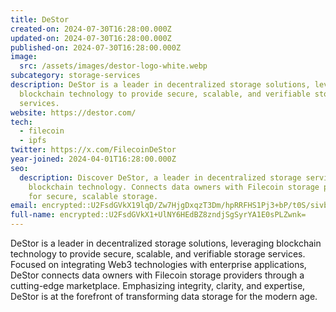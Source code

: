 ```yaml
---
title: DeStor
created-on: 2024-07-30T16:28:00.000Z
updated-on: 2024-07-30T16:28:00.000Z
published-on: 2024-07-30T16:28:00.000Z
image:
  src: /assets/images/destor-logo-white.webp
subcategory: storage-services
description: DeStor is a leader in decentralized storage solutions, leveraging
  blockchain technology to provide secure, scalable, and verifiable storage
  services.
website: https://destor.com/
tech:
  - filecoin
  - ipfs
twitter: https://x.com/FilecoinDeStor
year-joined: 2024-04-01T16:28:00.000Z
seo:
  description: Discover DeStor, a leader in decentralized storage services using
    blockchain technology. Connects data owners with Filecoin storage providers
    for secure, scalable storage.
email: encrypted::U2FsdGVkX19lqD/Zw7HjgDxqzT3Dm/hpRRFHS1Pj3+bP/t0S/sivbQ8Y6l1gQ5jo
full-name: encrypted::U2FsdGVkX1+UlNY6HEdBZ8zndjSgSyrYA1E0sPLZwnk=
---
```


DeStor is a leader in decentralized storage solutions, leveraging blockchain technology to provide secure, scalable, and verifiable storage services. Focused on integrating Web3 technologies with enterprise applications, DeStor connects data owners with Filecoin storage providers through a cutting-edge marketplace. Emphasizing integrity, clarity, and expertise, DeStor is at the forefront of transforming data storage for the modern age.
